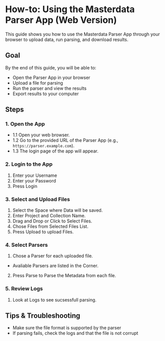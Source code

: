 # How-to: Using the Masterdata Parser App (Web Version)

This guide shows you how to use the Masterdata Parser App through your browser to upload data, run parsing, and download results.

## Goal

By the end of this guide, you will be able to:
- Open the Parser App in your browser
- Upload a file for parsing
- Run the parser and view the results
- Export results to your computer

## Steps

### 1. Open the App
- 1.1 Open your web browser.
- 1.2 Go to the provided URL of the Parser App (e.g., `https://parser.example.com`).
- 1.3 The login page of the app will appear.

### 2. Login to the App
1. Enter your Username
2. Enter your Password
3. Press Login

### 3. Select and Upload Files
1. Select the Space where Data will be saved.
2. Enter Project and Collection Name.
3. Drag and Drop or Click to Select Files.
4. Chose Files from Selected Files List.
5. Press Upload to upload Files.

### 4. Select Parsers
1. Chose a Parser for each uploaded file.
- Avaliable Parsers are listed in the Corner.
2. Press Parse to Parse the Metadata from each file.

### 5. Review Logs
1. Look at Logs to see sucsessfull parsing.

## Tips & Troubleshooting
- Make sure the file format is supported by the parser
- If parsing fails, check the logs and that the file is not corrupt
